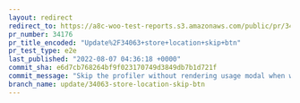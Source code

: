 ```yaml
---
layout: redirect
redirect_to: https://a8c-woo-test-reports.s3.amazonaws.com/public/pr/34176/e2e/index.html
pr_number: 34176
pr_title_encoded: "Update%2F34063+store+location+skip+btn"
pr_test_type: e2e
last_published: "2022-08-07 04:36:18 +0000"
commit_sha: e6d7cb768264bf9f023170749d3849db7b1d721f
commit_message: "Skip the profiler without rendering usage modal when woocommerce_allo…"
branch_name: update/34063-store-location-skip-btn
---
```

